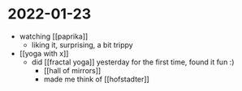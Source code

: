 # 2022-01-23

- watching [[paprika]]
  - liking it, surprising, a bit trippy
- [[yoga with x]]
  - did [[fractal yoga]] yesterday for the first time, found it fun :)
    - [[hall of mirrors]] 
    - made me think of [[hofstadter]]